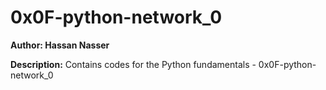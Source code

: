 # 0x0F-python-network_0
**Author: Hassan Nasser**

**Description:**
Contains codes for the Python fundamentals - 0x0F-python-network_0
